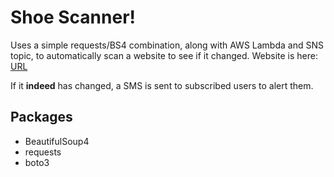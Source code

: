 # Shoe Scanner!

Uses a simple requests/BS4 combination, along with AWS Lambda and SNS topic, to automatically scan a website to see if it changed. Website is here: [URL](https://eflash-sg.doverstreetmarket.com/password)

If it **indeed** has changed, a SMS is sent to subscribed users to alert them.

## Packages
- BeautifulSoup4
- requests
- boto3